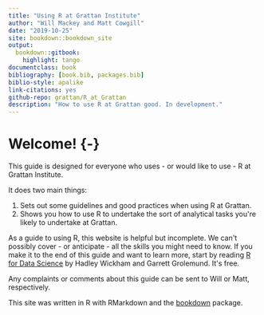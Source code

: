```yaml
--- 
title: "Using R at Grattan Institute"
author: "Will Mackey and Matt Cowgill"
date: "2019-10-25"
site: bookdown::bookdown_site
output: 
  bookdown::gitbook:
    highlight: tango
documentclass: book
bibliography: [book.bib, packages.bib]
biblio-style: apalike
link-citations: yes
github-repo: grattan/R_at_Grattan
description: "How to use R at Grattan good. In development."
---
```


# Welcome! {-}

This guide is designed for everyone who uses - or would like to use - R at Grattan Institute. 

It does two main things:

1. Sets out some guidelines and good practices when using R at Grattan.
2. Shows you how to use R to undertake the sort of analytical tasks you're likely to undertake at Grattan.

As a guide to using R, this website is helpful but incomplete. We can't possibly cover - or anticipate - all the skills you might need to know. If you make it to the end of this guide and want to learn more, start by reading [R for Data Science](https://r4ds.had.co.nz) by Hadley Wickham and Garrett Grolemund. It's free.

Any complaints or comments about this guide can be sent to Will or Matt, respectively. 

This site was written in R with RMarkdown and the [bookdown](https://bookdown.org) package.
